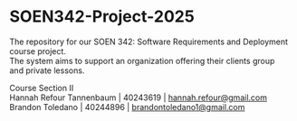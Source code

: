 # SOEN342-Project-2025
The repository for our SOEN 342: Software Requirements and Deployment course project.  
The system aims to support an organization offering their clients group  
and private lessons.  
  
Course Section II  
Hannah Refour Tannenbaum | 40243619 | hannah.refour@gmail.com  
Brandon Toledano | 40244896 | brandontoledano1@gmail.com

